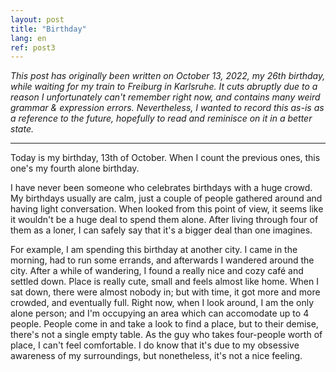 ```yaml
---
layout: post
title: "Birthday"
lang: en
ref: post3
---
```

*This post has originally been written on October 13, 2022, my 26th birthday, while waiting for my train to Freiburg in Karlsruhe. It cuts abruptly due to a reason I unfortunately can't remember right now, and contains many weird grammar & expression errors. Nevertheless, I wanted to record this as-is as a reference to the future, hopefully to read and reminisce on it in a better state.*

---

Today is my birthday, 13th of October. When I count the previous ones, this one's my fourth alone birthday.

I have never been someone who celebrates birthdays with a huge crowd. My birthdays usually are calm, just a couple of people gathered around and having light conversation. When looked from this point of view, it seems like it wouldn't be a huge deal to spend them alone. After living through four of them as a loner, I can safely say that it's a bigger deal than one imagines.

For example, I am spending this birthday at another city. I came in the morning, had to run some errands, and afterwards I wandered around the city. After a while of wandering, I found a really nice and cozy café and settled down. Place is really cute, small and feels almost like home. When I sat down, there were almost nobody in; but with time, it got more and more crowded, and eventually full. Right now, when I look around, I am the only alone person; and I'm occupying an area which can accomodate up to 4 people. People come in and take a look to find a place, but to their demise, there's not a single empty table. As the guy who takes four-people worth of place, I can't feel comfortable. I do know that it's due to my obsessive awareness of my surroundings, but nonetheless, it's not a nice feeling.
